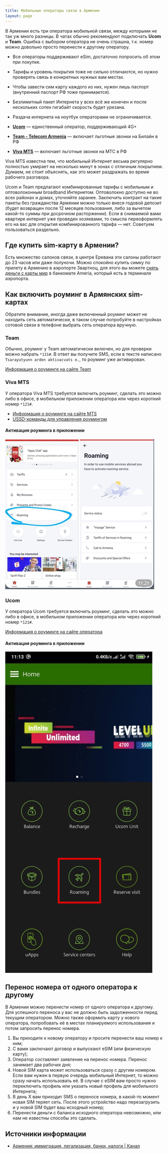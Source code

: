 ```yaml
---
title: Мобильные операторы связи в Армении
layout: page
---
```


В Армении есть три оператора мобильной связи, между которыми не так уж много разницы. В чатах обычно рекомендуют
подключать **Ucom** и **Team**. Ошибка с выбором оператора не очень страшна, т.к. номер можно довольно просто перенести
к другому оператору.

- Все операторы поддерживают eSim, достаточно попросить об этом при покупке.
- Тарифы и уровень покрытия тоже не сильно отличаются, но нужно проверять связь в конкретных нужных вам местах.
- Чтобы завести сим карту каждого из них, нужен лишь паспорт (внутренний паспорт РФ тоже принимается).
- Безлимитный пакет Интернета у всех всё же конечен и после нескольких сотен гигабайт скорость будет урезана.
- Раздача интернета на ноутбук операторами не ограничивается.

- **[Ucom](https://www.ucom.am/ru/personal)** — единственный оператор, поддерживающий 4G+
- **[Team - Telecom Armenia](https://www.telecomarmenia.am/ru)** — включает льготные звонки на Билайн в РФ
- **[Viva MTS](https://www.mts.am/ru/Individual-customers)** — включает льготные звонки на МТС в РФ

Viva MTS известна тем, что мобильный Интернет весьма регулярно полностью умирает на несколько минут
в зонах с отличным покрытием. Думаем, не стоит объяснять, как это может раздражать во время рабочего разговора.

Ucom и Team предлагают комбинированные тарифы с мобильным и оптоволоконным broadband Интернетом.
Оптоволокно доступно не во всех районах и домах, уточняйте заранее. Заключить контракт на такие пакеты без гражданства
Армении можно только внеся годовой депозит (будет возвращен после 12 месяцев пользования, либо за вычетом какой-то
суммы при досрочном расторжении). Если в снимаемой вами квартире интернет уже проведен хозяевами, то смысла переоформлять
его на вас для открытия комбинированного тарифа — нет. Советуем пользоваться раздельно.

## Где купить sim-карту в Армении?

Есть множество салонов связи, в центре Еревана эти салоны работают до 23 часов или даже полуночи. Можно спокойно
купить симку по прилету в Армению в аэропорте Звартноц, для этого вы можете
[снять деньги с карты мир](#снятие-наличных-с-карт-мир) в банкомате Ameria, который есть в терминале аэропорта.

## Как включить роуминг в Армянских sim-картах

Обратите внимание, иногда даже включенный роуминг может не находить сеть автоматически, в таком случае попробуйте в
настройках сотовой связи в телефоне выбрать сеть оператора вручную.

### Team

Обычно, роуминг у Team автоматически включен, но для проверки можно набрать `*131#`. В ответ вы получите SMS, если
в тексте написано `Tsarayutyunn arden aktivacvats e.`, то роуминг уже активирован.

[Информация о роуминге на сайте Team](https://www.telecomarmenia.am/ru/roaming)

### Viva MTS

У оператора Viva MTS требуется включить роуминг, сделать это можно либо в офисе, в мобильном приложении оператора или
через короткий номер `*121#`. 

- [Информация о роуминге на сайте MTS](https://www.mts.am/ru/Individual-customers/mobile-connection/Roaming-and-international-access/travel-around-the-world)
- [USSD-команды для управления роумингом](https://www.mts.am/ru/Individual-customers/help/Self-care-services/ussd/Roaming-and-international-access)

#### Активация роуминга в приложении

![Активация роуминга MTS в приложении](/assets/cellular/roaming-mts.jpg)

### Ucom

У оператора Ucom требуется включить роуминг, сделать это можно либо в офисе, в мобильном приложении оператора или
через короткий номер `*121#`.

[Информация о роуминге на сайте оператора](https://www.ucom.am/ru/personal/personal-mobile-services/roaming-international/ucom-roaming)

#### Активация роуминга в приложении

![Активация роуминга Ucom в приложении](/assets/cellular/roaming-ucom.jpg)

## Перенос номера от одного оператора к другому

В Армении можно перенести номер от одного оператора к другому. Для успешного переноса у вас не должно быть
задолженности перед текущим оператором. Можно также оформить карту у нового оператора, попробовать её в местах
планируемого использования и потом запросить перенос номера.

1. Вы приходите к новому оператору и просите перенести ваш номер к ним;
2. С вами заключают договор и выпускают eSIM (или физическую карту);
3. Оператор составляет заявление на перенос номера. Перенос занимает два рабочих дня;
4. Новой SIM карта может использоваться сразу с другим номером. Если вам нужен в первую очередь мобильный Интернет, то можно сразу начать использовать её. В случае с eSIM вам просто нужно переключить профиль или указать новый профиль для мобильного Интернета;
5. В день X вам приходит SMS о переносе номера, в какой-то момент новая SIM теряет сеть. После этого устройство надо перезагрузить и у новой SIM будет ваш исходный номер;
6. Перенести деньги с баланса исходного оператора невозможно, или нам не известны способы это сделать.

## Источники информации

- [Армения: иммиграция, легализация, банки, налоги \| Канал](https://t.me/am_banking_and_residency)
